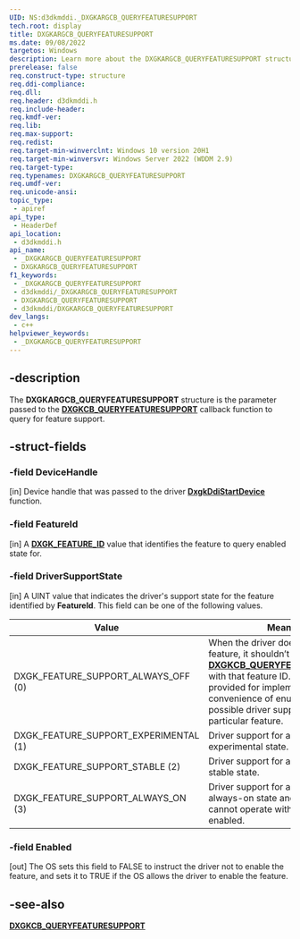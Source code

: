 ```yaml
---
UID: NS:d3dkmddi._DXGKARGCB_QUERYFEATURESUPPORT
tech.root: display
title: DXGKARGCB_QUERYFEATURESUPPORT
ms.date: 09/08/2022
targetos: Windows
description: Learn more about the DXGKARGCB_QUERYFEATURESUPPORT structure.
prerelease: false
req.construct-type: structure
req.ddi-compliance: 
req.dll: 
req.header: d3dkmddi.h
req.include-header: 
req.kmdf-ver: 
req.lib: 
req.max-support: 
req.redist: 
req.target-min-winverclnt: Windows 10 version 20H1
req.target-min-winversvr: Windows Server 2022 (WDDM 2.9)
req.target-type: 
req.typenames: DXGKARGCB_QUERYFEATURESUPPORT
req.umdf-ver: 
req.unicode-ansi: 
topic_type:
 - apiref
api_type:
 - HeaderDef
api_location:
 - d3dkmddi.h
api_name:
 - _DXGKARGCB_QUERYFEATURESUPPORT
 - DXGKARGCB_QUERYFEATURESUPPORT
f1_keywords:
 - _DXGKARGCB_QUERYFEATURESUPPORT
 - d3dkmddi/_DXGKARGCB_QUERYFEATURESUPPORT
 - DXGKARGCB_QUERYFEATURESUPPORT
 - d3dkmddi/DXGKARGCB_QUERYFEATURESUPPORT
dev_langs:
 - c++
helpviewer_keywords:
 - _DXGKARGCB_QUERYFEATURESUPPORT
---
```


## -description

The **DXGKARGCB_QUERYFEATURESUPPORT** structure is the parameter passed to the [**DXGKCB_QUERYFEATURESUPPORT**](nc-d3dkmddi-dxgkcb_queryfeaturesupport.md) callback function to query for feature support.

## -struct-fields

### -field DeviceHandle

[in] Device handle that was passed to the driver [**DxgkDdiStartDevice**](../dispmprt/nc-dispmprt-dxgkddi_start_device.md) function.

### -field FeatureId

[in] A [**DXGK_FEATURE_ID**](../d3dukmdt/ne-d3dukmdt-dxgk_feature_id.md) value that identifies the feature to query enabled state for.

### -field DriverSupportState

[in] A UINT value that indicates the driver's support state for the feature identified by **FeatureId**. This field can be one of the following values.

| Value | Meaning |
| ----- | ------- |
| DXGK_FEATURE_SUPPORT_ALWAYS_OFF (0) | When the driver doesn’t support a feature, it shouldn’t call [**DXGKCB_QUERYFEATURESUPPORT**](nc-d3dkmddi-dxgkcb_queryfeaturesupport.md) with that feature ID. This value is provided for implementation convenience of enumerating possible driver support states for a particular feature. |
| DXGK_FEATURE_SUPPORT_EXPERIMENTAL (1) | Driver support for a feature is in the experimental state. |
| DXGK_FEATURE_SUPPORT_STABLE (2) | Driver support for a feature is in the stable state. |
| DXGK_FEATURE_SUPPORT_ALWAYS_ON (3) | Driver support for a feature is in the always-on state and the driver cannot operate without this feature enabled. |

### -field Enabled

[out] The OS sets this field to FALSE to instruct the driver not to enable the feature, and sets it to TRUE if the OS allows the driver to enable the feature.

## -see-also

[**DXGKCB_QUERYFEATURESUPPORT**](nc-d3dkmddi-dxgkcb_queryfeaturesupport.md)
